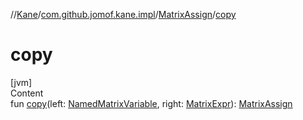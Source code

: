 //[Kane](../../index.md)/[com.github.jomof.kane.impl](../index.md)/[MatrixAssign](index.md)/[copy](copy.md)



# copy  
[jvm]  
Content  
fun [copy](copy.md)(left: [NamedMatrixVariable](../-named-matrix-variable/index.md), right: [MatrixExpr](../-matrix-expr/index.md)): [MatrixAssign](index.md)  



